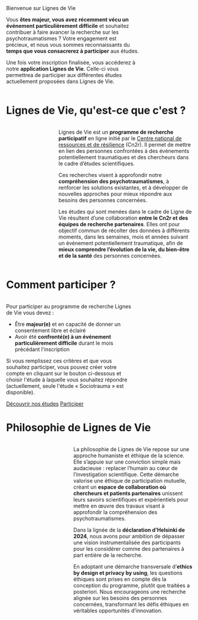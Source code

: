 <div class="banner">
    <div class="title">Bienvenue sur Lignes de Vie</div>
    <div class="intro columns">
        <div style="flex: 3;">
            <p>Vous <b>êtes majeur, vous avez récemment vécu un événement particulièrement difficile</b> et souhaitez contribuer à faire avancer la recherche sur les psychotraumatismes ? Votre engagement est précieux, et nous vous sommes reconnaissants du <b>temps que vous consacrerez à participer</b> aux études.
            <p>Une fois votre inscription finalisée, vous accéderez à notre <b>application Lignes de Vie</b>. Celle-ci vous permettrea de participer aux différentes études actuellement proposées dans Lignes de Vie.
        </div>
        <img src="{{ ASSET ../assets/pictures/dispositif.webp }}" style="flex: 1;" alt="" />
    </div>
</div>

# Lignes de Vie, qu'est-ce que c'est ?

<div class="columns">
    <img src="{{ ASSET ../assets/pictures/kezako.webp }}" style="flex: 1;" alt="" />
    <div style="flex: 3;">
        <p>Lignes de Vie est un <b>programme de recherche participatif</b> en ligne initié par le <a href="https://cn2r.fr/" target="_blank">Centre national de ressources et de résilience</a> (Cn2r). Il permet de mettre en lien des personnes confrontées à des événements potentiellement traumatiques et des chercheurs dans le cadre d’études scientifiques.
        <p>Ces recherches visent à approfondir notre <b>compréhension des psychotraumatismes</b>, à renforcer les solutions existantes, et à développer de nouvelles approches pour mieux répondre aux besoins des personnes concernées.
        <p>Les études qui sont menées dans le cadre de Ligne de Vie résultent d’une collaboration <b>entre le Cn2r et des équipes de recherche partenaires</b>. Elles ont pour objectif commun de récolter des données à différents moments, dans les semaines, mois et années suivant un événement potentiellement traumatique, afin de <b>mieux comprendre l’évolution de la vie, du bien-être et de la santé</b> des personnes concernées.
    </div>
</div>

# Comment participer ?

<div class="columns">
    <div style="flex: 5;">
        <p>Pour participer au programme de recherche Lignes de Vie vous devez :
        <ul>
            <li>Être <b>majeur(e)</b> et en capacité de donner un consentement libre et éclairé
            <li>Avoir été <b>confronté(e) à un événement particulièrement difficile</b> durant le mois précédant l'inscription
        </ul>
        <p>Si vous remplissez ces critères et que vous souhaitez participer, vous pouvez créer votre compte en cliquant sur le bouton ci-dessous et choisir l'étude à laquelle vous souhaitez répondre (actuellement, seule l'étude « Sociotrauma » est disponible).
        <div class="actions">
            <a href="/etudes">Découvrir nos études</a>
            <a href="https://app.ldv-recherche.fr/">Participer</a>
        </div>
    </div>
    <img src="{{ ASSET ../assets/pictures/participer.webp }}" style="flex: 2;" alt="" />
</div>

# Philosophie de Lignes de Vie

<div class="columns">
    <img src="{{ ASSET ../assets/pictures/philosophie.webp }}" style="flex: 1;" alt="" />
    <div style="flex: 2;">
        <p>La philosophie de Lignes de Vie repose sur une approche humaniste et éthique de la science. Elle s’appuie sur une conviction simple mais audacieuse : replacer l’humain au cœur de l’investigation scientifique. Cette démarche valorise une éthique de participation mutuelle, créant un <b>espace de collaboration où chercheurs et patients partenaires</b> unissent leurs savoirs scientifiques et expérientiels pour mettre en œuvre des travaux visant à approfondir la compréhension des psychotraumatismes.
        <p>Dans la lignée de la <b>déclaration d’Helsinki de 2024</b>, nous avons pour ambition de dépasser une vision instrumentalisée des participants pour les considérer comme des partenaires à part entière de la recherche. 
        <p>En adoptant une démarche transversale d’<b>ethics by design et privacy by using</b>, les questions éthiques sont prises en compte dès la conception du programme, plutôt que traitées a posteriori. Nous encourageons une recherche alignée sur les besoins des personnes concernées, transformant les défis éthiques en véritables opportunités d’innovation.
    </div>
</div>

